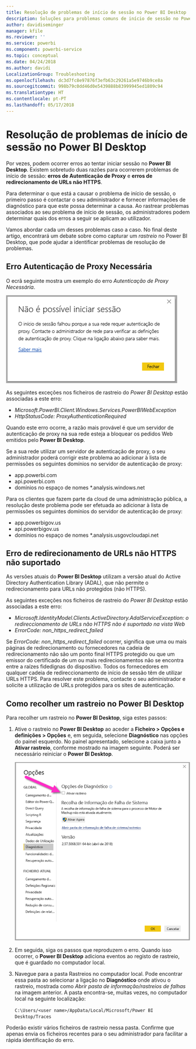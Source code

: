 ```yaml
---
title: Resolução de problemas de início de sessão no Power BI Desktop
description: Soluções para problemas comuns de início de sessão no Power BI Desktop
author: davidiseminger
manager: kfile
ms.reviewer: ''
ms.service: powerbi
ms.component: powerbi-service
ms.topic: conceptual
ms.date: 04/24/2018
ms.author: davidi
LocalizationGroup: Troubleshooting
ms.openlocfilehash: dc3d7fc8e97876f3efb63c29261a5e9746b9ce8a
ms.sourcegitcommit: 998b79c0dd46d0e5439888b83999945ed1809c94
ms.translationtype: HT
ms.contentlocale: pt-PT
ms.lasthandoff: 05/17/2018
---
```

# <a name="troubleshooting-sign-in-for-power-bi-desktop"></a>Resolução de problemas de início de sessão no Power BI Desktop
Por vezes, podem ocorrer erros ao tentar iniciar sessão no **Power BI Desktop**. Existem sobretudo duas razões para ocorrerem problemas de início de sessão: **erros de Autenticação de Proxy** e **erros de redirecionamento de URLs não HTTPS**. 

Para determinar o que está a causar o problema de início de sessão, o primeiro passo é contactar o seu administrador e fornecer informações de diagnóstico para que este possa determinar a causa. Ao rastrear problemas associados ao seu problema de início de sessão, os administradores podem determinar quais dos erros a seguir se aplicam ao utilizador. 

Vamos abordar cada um desses problemas caso a caso. No final deste artigo, encontrará um debate sobre como capturar um *rastreio* no Power BI Desktop, que pode ajudar a identificar problemas de resolução de problemas.


## <a name="proxy-authentication-required-error"></a>Erro Autenticação de Proxy Necessária

O ecrã seguinte mostra um exemplo do erro *Autenticação de Proxy Necessária*.

![Erro de início de sessão quando a Autenticação de Proxy falha](media/desktop-troubleshooting-sign-in/desktop-tshoot-sign-in_01.png)

As seguintes exceções nos ficheiros de rastreio do *Power BI Desktop* estão associadas a este erro:

* *Microsoft.PowerBI.Client.Windows.Services.PowerBIWebException*
* *HttpStatusCode: ProxyAuthenticationRequired*

Quando este erro ocorre, a razão mais provável é que um servidor de autenticação de proxy na sua rede esteja a bloquear os pedidos Web emitidos pelo **Power BI Desktop**. 

Se a sua rede utilizar um servidor de autenticação de proxy, o seu administrador poderá corrigir este problema ao adicionar à lista de permissões os seguintes domínios no servidor de autenticação de proxy:

* app.powerbi.com
* api.powerbi.com
* domínios no espaço de nomes *.analysis.windows.net

Para os clientes que fazem parte da cloud de uma administração pública, a resolução deste problema pode ser efetuada ao adicionar à lista de permissões os seguintes domínios do servidor de autenticação de proxy:

* app.powerbigov.us
* api.powerbigov.us
* domínios no espaço de nomes *.analysis.usgovcloudapi.net

## <a name="non-https-url-redirect-not-supported-error"></a>Erro de redirecionamento de URLs não HTTPS não suportado

As versões atuais do **Power BI Desktop** utilizam a versão atual do Active Directory Authentication Library (ADAL), que não permite o redirecionamento para URLs não protegidos (não HTTPS). 

As seguintes exceções nos ficheiros de rastreio do *Power BI Desktop* estão associadas a este erro:

* *Microsoft.IdentityModel.Clients.ActiveDirectory.AdalServiceException: o redireccionamento de URLs não HTTPS não é suportado na vista Web*
* *ErrorCode: non_https_redirect_failed*

Se *ErrorCode: non_https_redirect_failed* ocorrer, significa que uma ou mais páginas de redirecionamento ou fornecedores na cadeia de redirecionamento não são um ponto final HTTPS protegido ou que um emissor do certificado de um ou mais redirecionamentos não se encontra entre a raízes fidedignas do dispositivo. Todos os fornecedores em qualquer cadeia de redireccionamento de início de sessão têm de utilizar URLs HTTPS. Para resolver este problema, contacte o seu administrador e solicite a utilização de URLs protegidos para os sites de autenticação. 

## <a name="how-to-collect-a-trace-in-power-bi-desktop"></a>Como recolher um rastreio no Power BI Desktop

Para recolher um rastreio no **Power BI Desktop**, siga estes passos:

1. Ative o rastreio no **Power BI Desktop** ao aceder a **Ficheiro > Opções e definições > Opções** e, em seguida, selecione **Diagnóstico** nas opções do painel esquerdo. No painel apresentado, selecione a caixa junto a **Ativar rastreio**, conforme mostrado na imagem seguinte. Poderá ser necessário reiniciar o **Power BI Desktop**.
   
   ![Ativar o rastreio no Power BI Desktop](media/desktop-troubleshooting-sign-in/desktop-tshoot-sign-in_02.png)

2. Em seguida, siga os passos que reproduzem o erro. Quando isso ocorrer, o **Power BI Desktop** adiciona eventos ao registo de rastreio, que é guardado no computador local.

3. Navegue para a pasta Rastreios no computador local. Pode encontrar essa pasta ao selecionar a ligação no **Diagnóstico** onde ativou o rastreio, mostrada como *Abrir pasta de informação/rastreios de falhas* na imagem anterior. A pasta encontra-se, muitas vezes, no computador local na seguinte localização:

    `C:\Users/<user name>/AppData/Local/Microsoft/Power BI Desktop/Traces`

Poderão existir vários ficheiros de rastreio nessa pasta. Confirme que apenas envia os ficheiros recentes para o seu administrador para facilitar a rápida identificação do erro. 

